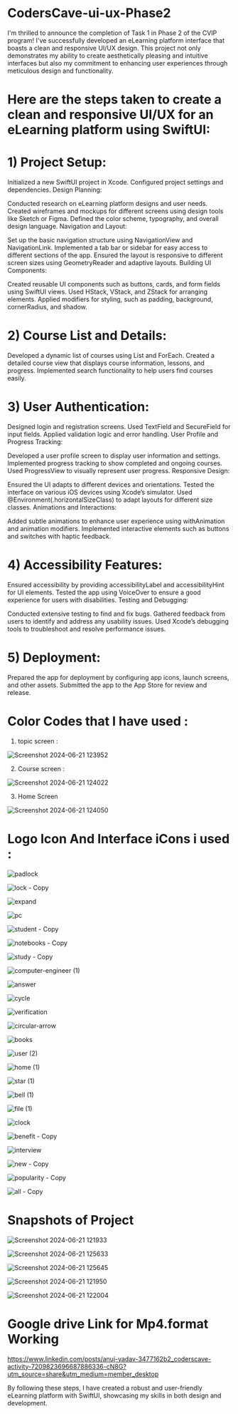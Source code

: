 # CodersCave-ui-ux-Phase2
I'm thrilled to announce the completion of Task 1 in Phase 2 of the CVIP program! I've successfully developed an eLearning platform interface that boasts a clean and responsive UI/UX design. This project not only demonstrates my ability to create aesthetically pleasing and intuitive interfaces but also my commitment to enhancing user experiences through meticulous design and functionality.
# Here are the steps taken to create a clean and responsive UI/UX for an eLearning platform using SwiftUI:

# 1) Project Setup:

Initialized a new SwiftUI project in Xcode.
Configured project settings and dependencies.
Design Planning:

Conducted research on eLearning platform designs and user needs.
Created wireframes and mockups for different screens using design tools like Sketch or Figma.
Defined the color scheme, typography, and overall design language.
Navigation and Layout:

Set up the basic navigation structure using NavigationView and NavigationLink.
Implemented a tab bar or sidebar for easy access to different sections of the app.
Ensured the layout is responsive to different screen sizes using GeometryReader and adaptive layouts.
Building UI Components:

Created reusable UI components such as buttons, cards, and form fields using SwiftUI views.
Used HStack, VStack, and ZStack for arranging elements.
Applied modifiers for styling, such as padding, background, cornerRadius, and shadow.

# 2) Course List and Details:

Developed a dynamic list of courses using List and ForEach.
Created a detailed course view that displays course information, lessons, and progress.
Implemented search functionality to help users find courses easily.

# 3) User Authentication:

Designed login and registration screens.
Used TextField and SecureField for input fields.
Applied validation logic and error handling.
User Profile and Progress Tracking:

Developed a user profile screen to display user information and settings.
Implemented progress tracking to show completed and ongoing courses.
Used ProgressView to visually represent user progress.
Responsive Design:

Ensured the UI adapts to different devices and orientations.
Tested the interface on various iOS devices using Xcode’s simulator.
Used @Environment(\.horizontalSizeClass) to adapt layouts for different size classes.
Animations and Interactions:

Added subtle animations to enhance user experience using withAnimation and animation modifiers.
Implemented interactive elements such as buttons and switches with haptic feedback.

# 4) Accessibility Features:

Ensured accessibility by providing accessibilityLabel and accessibilityHint for UI elements.
Tested the app using VoiceOver to ensure a good experience for users with disabilities.
Testing and Debugging:

Conducted extensive testing to find and fix bugs.
Gathered feedback from users to identify and address any usability issues.
Used Xcode’s debugging tools to troubleshoot and resolve performance issues.

# 5) Deployment:

Prepared the app for deployment by configuring app icons, launch screens, and other assets.
Submitted the app to the App Store for review and release.

# Color Codes that I have used : 

 1) topic screen :
    
![Screenshot 2024-06-21 123952](https://github.com/anuj7860/CodersCave-ui-ux-Phase2/assets/138881508/73cd51b2-0d1a-4a91-9692-cc86247d0620)

2) Course screen :
   
![Screenshot 2024-06-21 124022](https://github.com/anuj7860/CodersCave-ui-ux-Phase2/assets/138881508/ad78b800-1504-40a6-8914-b92729398017)

3) Home Screen

![Screenshot 2024-06-21 124050](https://github.com/anuj7860/CodersCave-ui-ux-Phase2/assets/138881508/349230f8-245c-4f65-877b-7630599caa34)

# Logo Icon And Interface iCons i used : 


![padlock](https://github.com/anuj7860/CodersCave-ui-ux-Phase2/assets/138881508/03280c5a-f33e-4d9f-9a5a-9c68a2f46249)


![lock - Copy](https://github.com/anuj7860/CodersCave-ui-ux-Phase2/assets/138881508/32aaee32-88be-487a-97a4-7c2c60743b42)

![expand](https://github.com/anuj7860/CodersCave-ui-ux-Phase2/assets/138881508/11499c93-a0a9-44bc-a84e-ca0b4f4e7c9f)


![pc](https://github.com/anuj7860/CodersCave-ui-ux-Phase2/assets/138881508/6c18bd96-0130-4ddc-9bb5-abd774f2f94c)


![student - Copy](https://github.com/anuj7860/CodersCave-ui-ux-Phase2/assets/138881508/4b7f34ce-76ff-4bc0-8f53-1f568615999a)



![notebooks - Copy](https://github.com/anuj7860/CodersCave-ui-ux-Phase2/assets/138881508/01f438c3-bbd5-410a-bfb3-6c7026877aa1)



![study - Copy](https://github.com/anuj7860/CodersCave-ui-ux-Phase2/assets/138881508/6108530e-5b2a-462a-88bf-e971bedcf353)



![computer-engineer (1)](https://github.com/anuj7860/CodersCave-ui-ux-Phase2/assets/138881508/3a908d7d-d5bb-4f45-aec4-eaeeb25ea576)



![answer](https://github.com/anuj7860/CodersCave-ui-ux-Phase2/assets/138881508/9eb1d65d-8ae0-4a3b-aaba-9d0886ea0452)


![cycle](https://github.com/anuj7860/CodersCave-ui-ux-Phase2/assets/138881508/a6226917-a6f0-4c7b-9a2f-fb515b805bba)


![verification](https://github.com/anuj7860/CodersCave-ui-ux-Phase2/assets/138881508/a5623e76-b74d-48b6-af04-c562a6924b89)


![circular-arrow](https://github.com/anuj7860/CodersCave-ui-ux-Phase2/assets/138881508/4a94cfae-dbad-48e3-a0a1-2daf88cb89f7)


![books](https://github.com/anuj7860/CodersCave-ui-ux-Phase2/assets/138881508/1a02e325-80a0-4b72-827e-e51d270fff4b)


![user (2)](https://github.com/anuj7860/CodersCave-ui-ux-Phase2/assets/138881508/f420695f-d631-4fe9-88a9-db00470edaca)


![home (1)](https://github.com/anuj7860/CodersCave-ui-ux-Phase2/assets/138881508/fc678aa0-31fc-4399-a46b-1efada12a2be)

![star (1)](https://github.com/anuj7860/CodersCave-ui-ux-Phase2/assets/138881508/fc463865-c98f-4dac-a73c-be6efa408f51)


![bell (1)](https://github.com/anuj7860/CodersCave-ui-ux-Phase2/assets/138881508/31d8f718-493f-4888-a79b-f5c7170141ca)

![file (1)](https://github.com/anuj7860/CodersCave-ui-ux-Phase2/assets/138881508/026f7c23-2c92-4491-b5c3-fe16bf9edde7)

                                                                                                                     
![clock](https://github.com/anuj7860/CodersCave-ui-ux-Phase2/assets/138881508/088cd679-c465-4c8f-b709-fdaa13efbeb1) 


![benefit - Copy](https://github.com/anuj7860/CodersCave-ui-ux-Phase2/assets/138881508/dcfbf5f8-147e-48c7-8c54-6794a8a37a6e)  


![interview](https://github.com/anuj7860/CodersCave-ui-ux-Phase2/assets/138881508/9a562fcc-3801-4b06-852a-de8981597460)


![new - Copy](https://github.com/anuj7860/CodersCave-ui-ux-Phase2/assets/138881508/0db81655-fb7f-4a96-be07-62661ce950c6)


![popularity - Copy](https://github.com/anuj7860/CodersCave-ui-ux-Phase2/assets/138881508/ba734502-1ac2-4a00-b52c-9800597fabf5)


![all - Copy](https://github.com/anuj7860/CodersCave-ui-ux-Phase2/assets/138881508/1b97041a-3605-42cf-bb13-d9d514c7bfdc) 


# Snapshots of Project  


![Screenshot 2024-06-21 121933](https://github.com/anuj7860/CodersCave-ui-ux-Phase2/assets/138881508/81d7c043-6a1f-424e-af5d-c26afc089b93)

![Screenshot 2024-06-21 125633](https://github.com/anuj7860/CodersCave-ui-ux-Phase2/assets/138881508/72aa1811-3c5d-4934-bfc3-dff36a2b5814)

![Screenshot 2024-06-21 125645](https://github.com/anuj7860/CodersCave-ui-ux-Phase2/assets/138881508/b0a24b8d-de53-4e98-b63f-199754782937)

![Screenshot 2024-06-21 121950](https://github.com/anuj7860/CodersCave-ui-ux-Phase2/assets/138881508/bcb0eb27-64e4-4ad2-91ba-d855d8dbe5c1)

![Screenshot 2024-06-21 122004](https://github.com/anuj7860/CodersCave-ui-ux-Phase2/assets/138881508/2f283abf-2f06-4624-8931-747adc574dad)

# Google drive Link for Mp4.format Working

https://www.linkedin.com/posts/anuj-yadav-3477162b2_coderscave-activity-7209823696687886336-cN8G?utm_source=share&utm_medium=member_desktop

By following these steps, I have created a robust and user-friendly eLearning platform with SwiftUI, showcasing my skills in both design and development.
